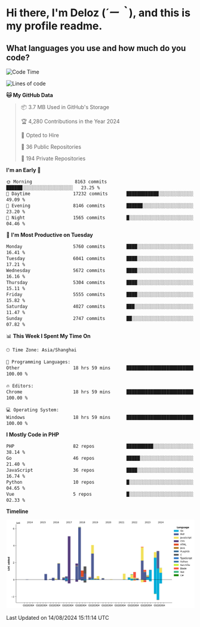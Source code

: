 # **Hi there, I'm Deloz (*´ー｀*), and this is my profile readme.**

## **What languages you use and how much do you code?**

<!--START_SECTION:waka-->
![Code Time](http://img.shields.io/badge/Code%20Time-4%2C547%20hrs%2029%20mins-blue)

![Lines of code](https://img.shields.io/badge/From%20Hello%20World%20I%27ve%20Written-41.6%20million%20lines%20of%20code-blue)

**🐱 My GitHub Data** 

> 📦 3.7 MB Used in GitHub's Storage 
 > 
> 🏆 4,280 Contributions in the Year 2024
 > 
> 💼 Opted to Hire
 > 
> 📜 36 Public Repositories 
 > 
> 🔑 194 Private Repositories 
 > 
**I'm an Early 🐤** 

```text
🌞 Morning                8163 commits        ██████░░░░░░░░░░░░░░░░░░░   23.25 % 
🌆 Daytime                17232 commits       ████████████░░░░░░░░░░░░░   49.09 % 
🌃 Evening                8146 commits        ██████░░░░░░░░░░░░░░░░░░░   23.20 % 
🌙 Night                  1565 commits        █░░░░░░░░░░░░░░░░░░░░░░░░   04.46 % 
```
📅 **I'm Most Productive on Tuesday** 

```text
Monday                   5760 commits        ████░░░░░░░░░░░░░░░░░░░░░   16.41 % 
Tuesday                  6041 commits        ████░░░░░░░░░░░░░░░░░░░░░   17.21 % 
Wednesday                5672 commits        ████░░░░░░░░░░░░░░░░░░░░░   16.16 % 
Thursday                 5304 commits        ████░░░░░░░░░░░░░░░░░░░░░   15.11 % 
Friday                   5555 commits        ████░░░░░░░░░░░░░░░░░░░░░   15.82 % 
Saturday                 4027 commits        ███░░░░░░░░░░░░░░░░░░░░░░   11.47 % 
Sunday                   2747 commits        ██░░░░░░░░░░░░░░░░░░░░░░░   07.82 % 
```


📊 **This Week I Spent My Time On** 

```text
🕑︎ Time Zone: Asia/Shanghai

💬 Programming Languages: 
Other                    18 hrs 59 mins      █████████████████████████   100.00 % 

🔥 Editors: 
Chrome                   18 hrs 59 mins      █████████████████████████   100.00 % 

💻 Operating System: 
Windows                  18 hrs 59 mins      █████████████████████████   100.00 % 
```

**I Mostly Code in PHP** 

```text
PHP                      82 repos            ██████████░░░░░░░░░░░░░░░   38.14 % 
Go                       46 repos            █████░░░░░░░░░░░░░░░░░░░░   21.40 % 
JavaScript               36 repos            ████░░░░░░░░░░░░░░░░░░░░░   16.74 % 
Python                   10 repos            █░░░░░░░░░░░░░░░░░░░░░░░░   04.65 % 
Vue                      5 repos             █░░░░░░░░░░░░░░░░░░░░░░░░   02.33 % 
```



**Timeline**

![Lines of Code chart](https://raw.githubusercontent.com/deloz/deloz/main/assets/bar_graph.png)


 Last Updated on 14/08/2024 15:11:14 UTC
<!--END_SECTION:waka-->
